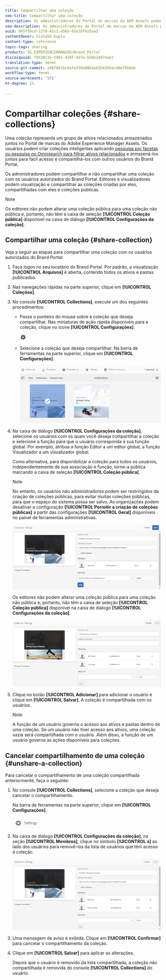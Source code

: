 ```yaml
---
title: Compartilhar uma coleção
seo-title: Compartilhar uma coleção
description: Os administradores do Portal de marcas da AEM Assets podem compartilhar e cancelar o compartilhamento de uma coleção ou de uma coleção inteligente com usuários autorizados. Os editores podem visualização e compartilhar somente as coleções criadas por eles, compartilhadas com eles e coleções públicas.
seo-description: Os administradores do Portal de marcas da AEM Assets podem compartilhar e cancelar o compartilhamento de uma coleção ou de uma coleção inteligente com usuários autorizados. Os editores podem visualização e compartilhar somente as coleções criadas por eles, compartilhadas com eles e coleções públicas.
uuid: 965f39cd-1378-42c1-a58a-01e1bf825aa3
contentOwner: Vishabh Gupta
content-type: reference
topic-tags: sharing
products: SG_EXPERIENCEMANAGER/Brand_Portal
discoiquuid: f053013e-5981-419f-927e-b5bb1d47eae2
translation-type: tm+mt
source-git-commit: a587061bc8afe250a88b4a02b42b6acd9ef6bbeb
workflow-type: tm+mt
source-wordcount: '571'
ht-degree: 1%

---
```



# Compartilhar coleções {#share-collections}

Uma coleção representa um grupo de ativos relacionados armazenados juntos no Portal de marcas do Adobe Experience Manager Assets. Os usuários podem criar coleções inteligentes aplicando [pesquisa por facetas ou pesquisa no Omnisearch para filtrar ativos relacionados](brand-portal-searching.md) e armazená-los juntos para fácil acesso e compartilhá-los com outros usuários do Brand Portal.

Os administradores podem compartilhar e não compartilhar uma coleção com os usuários autorizados do Brand Portal. Editores e visualizadores podem visualização e compartilhar as coleções criadas por eles, compartilhadas com eles e coleções públicas.

>[!NOTE]
>
>Os editores não podem alterar uma coleção pública para uma coleção não pública e, portanto, não têm a caixa de seleção **[!UICONTROL Coleção pública]** disponível na caixa de diálogo **[!UICONTROL Configurações da coleção]**.

## Compartilhar uma coleção {#share-collection}

Veja a seguir as etapas para compartilhar uma coleção com os usuários autorizados do Brand Portal:

1. Faça logon no seu locatário do Brand Portal. Por padrão, a visualização **[!UICONTROL Arquivos]** é aberta, contendo todos os ativos e pastas publicados.

1. Nas navegações rápidas na parte superior, clique em **[!UICONTROL Coleções]**.

1. No console **[!UICONTROL Collections]**, execute um dos seguintes procedimentos:

   * Passe o ponteiro do mouse sobre a coleção que deseja compartilhar. Nas miniaturas de ação rápida disponíveis para a coleção, clique no ícone **[!UICONTROL Configurações]**.

      ![](assets/settings-icon.png)

   * Selecione a coleção que deseja compartilhar. Na barra de ferramentas na parte superior, clique em **[!UICONTROL Configurações]**.

      ![](assets/collection-console.png)

1. Na caixa de diálogo **[!UICONTROL Configurações da coleção]**, selecione os usuários com os quais você deseja compartilhar a coleção e selecione a função para que o usuário corresponda à sua função global. Por exemplo, atribua a função Editor a um editor global, a função Visualizador a um visualizador global.

   Como alternativa, para disponibilizar a coleção para todos os usuários, independentemente de sua associação e função, torne-a pública marcando a caixa de seleção **[!UICONTROL Coleção pública]**.

   >[!NOTE]
   >
   >No entanto, os usuários não administradores podem ser restringidos da criação de coleções públicas, para evitar muitas coleções públicas, para que o espaço do sistema possa ser salvo. As organizações podem desativar a configuração **[!UICONTROL Permitir a criação de coleções públicas]** a partir das configurações **[!UICONTROL Geral]** disponíveis no painel de ferramentas administrativas.

   ![](assets/collection_sharingadduser.png)

   Os editores não podem alterar uma coleção pública para uma coleção não pública e, portanto, não têm a caixa de seleção **[!UICONTROL Coleção pública]** disponível na caixa de diálogo **[!UICONTROL Configurações da coleção]**.

   ![](assets/collection-setting-editor.png)

1. Clique no botão **[!UICONTROL Adicionar]** para adicionar o usuário e clique em **[!UICONTROL Salvar]**. A coleção é compartilhada com os usuários.

   >[!NOTE]
   >
   >A função de um usuário governa o acesso aos ativos e pastas dentro de uma coleção. Se um usuário não tiver acesso aos ativos, uma coleção vazia será compartilhada com o usuário. Além disso, a função de um usuário governa as ações disponíveis para coleções.

## Cancelar compartilhamento de uma coleção {#unshare-a-collection}

Para cancelar o compartilhamento de uma coleção compartilhada anteriormente, faça o seguinte:

1. No console **[!UICONTROL Collections]**, selecione a coleção que deseja cancelar o compartilhamento.

   Na barra de ferramentas na parte superior, clique em **[!UICONTROL Configurações]**.

   ![](assets/collection_settings.png)

1. Na caixa de diálogo **[!UICONTROL Configurações da coleção]**, na seção **[!UICONTROL Membros]**, clique no símbolo **[!UICONTROL x]** ao lado dos usuários para removê-los da lista de usuários que têm acesso à coleção.

   ![](assets/unshare_collection.png)

1. Uma mensagem de aviso é exibida. Clique em **[!UICONTROL Confirmar]** para cancelar o compartilhamento da coleção.

1. Clique em **[!UICONTROL Salvar]** para aplicar as alterações.

   Depois que o usuário é removido da lista compartilhada, a coleção não compartilhada é removida do console **[!UICONTROL Collections]** do usuário.

<!--
1. Click the overlay icon on the left, and choose **[!UICONTROL Navigation]**.

   ![](assets/contenttree-1.png)

1. From the siderail on the left, click **[!UICONTROL Collections]**.

   ![](assets/access_collections.png)

1. From the **[!UICONTROL Collections]** console, do one of the following:

    * Hover the pointer over the collection you want to share. From the quick action thumbnails available for the collection, click the **[!UICONTROL Settings]** icon.

   ![](assets/settings_thumbnail.png)

    * Select the collection you want to share. From the toolbar at the top, click **[!UICONTROL Settings]**.
    
   ![](assets/collection-sharing.png)

1. In the [!UICONTROL Collection Settings] dialog box, select the users or groups with whom you want to share the collection and select the role for a user or a group to match their global role. For example, assign the Editor role to a global editor, the Viewer role to a global viewer.

   Alternatively, to make the collection available to all users irrespective of their group membership and role, make it public by selecting the **[!UICONTROL Public Collection]** check-box.

   >[!NOTE]
   >
   >However, non-admin users can be restricted from creating public collections, to avoid having numerous public collections so that system space can be saved. Organizations can disable the **[!UICONTROL Allow public collections creation]** configuration from [!UICONTROL General] settings available in admin tools panel.

   ![](assets/collection_sharingadduser.png)

   Editors cannot change a public collection to a non-public collection and, therefore, do not have **[!UICONTROL Public Collection]** check-box available in **[!UICONTROL Collection Settings]** dialog.

   ![](assets/collection-setting-editor.png)

1. Select **[!UICONTROL Add]**, and then **[!UICONTROL Save]**. The collection is shared with the chosen users.

   >[!NOTE]
   >
   >A user's role governs access to the assets and folders inside a collection. If a user does not have access to assets, an empty collection is shared with the user. Also, a user's role governs the actions available for collections.

## Unshare a collection {#unshare-a-collection}

To unshare a previously shared collection, do the following:

1. From the **[!UICONTROL Collections]** console, select the collection you want to unshare.

   In the toolbar, click **[!UICONTROL Settings]**.

   ![](assets/collection_settings.png)

1. On the **[!UICONTROL Collection Settings]** dialog box, under **[!UICONTROL Members]**, click the **[!UICONTROL x]** symbol next to users or groups to remove them from the list of users you shared the collection with.

   ![](assets/unshare_collection.png)

1. In the warning message box, click **[!UICONTROL Confirm]** to confirm unshare.

   Click **[!UICONTROL Save]**.

1. Log in to Brand Portal with the credentials of the user you removed from the shared list. The collection is removed from the **[!UICONTROL Collections]** console.
-->
